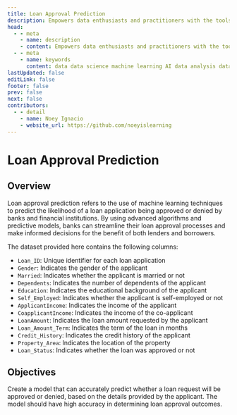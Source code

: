 ```yaml
---
title: Loan Approval Prediction
description: Empowers data enthusiasts and practitioners with the tools and knowledge to unlock the potential of data.
head:
  - - meta
    - name: description
    - content: Empowers data enthusiasts and practitioners with the tools and knowledge to unlock the potential of data.
  - - meta
    - name: keywords
      content: data data science machine learning AI data analysis data-driven data enthusiasts data practitioners
lastUpdated: false
editLink: false
footer: false
prev: false
next: false
contributors:
  - - detail
    - name: Noey Ignacio
    - website_url: https://github.com/noeyislearning
---
```


# Loan Approval Prediction

<DownloadBadge githubURL=""></DownloadBadge>

## Overview

Loan approval prediction refers to the use of machine learning techniques to predict the likelihood of a loan application being approved or denied by banks and financial institutions. By using advanced algorithms and predictive models, banks can streamline their loan approval processes and make informed decisions for the benefit of both lenders and borrowers.

The dataset provided here contains the following columns:

- `Loan_ID`: Unique identifier for each loan application
- `Gender`: Indicates the gender of the applicant
- `Married`: Indicates whether the applicant is married or not
- `Dependents`: Indicates the number of dependents of the applicant
- `Education`: Indicates the educational background of the applicant
- `Self_Employed`: Indicates whether the applicant is self-employed or not
- `ApplicantIncome`: Indicates the income of the applicant
- `CoapplicantIncome`: Indicates the income of the co-applicant
- `LoanAmount`: Indicates the loan amount requested by the applicant
- `Loan_Amount_Term`: Indicates the term of the loan in months
- `Credit_History`: Indicates the credit history of the applicant
- `Property_Area`: Indicates the location of the property
- `Loan_Status`: Indicates whether the loan was approved or not

## Objectives

Create a model that can accurately predict whether a loan request will be approved or denied, based on the details provided by the applicant. The model should have high accuracy in determining loan approval outcomes.
